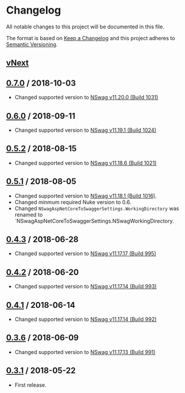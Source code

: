 # Changelog
All notable changes to this project will be documented in this file.

The format is based on [Keep a Changelog](http://keepachangelog.com/en/1.0.0/)
and this project adheres to [Semantic Versioning](http://semver.org/spec/v2.0.0.html).

## [vNext]

## [0.7.0] / 2018-10-03
- Changed supported version to [NSwag v11.20.0 (Build 1031)](https://github.com/RSuter/NSwag/releases/tag/NSwag-Build-1031)
## [0.6.0] / 2018-09-11
- Changed supported version to [NSwag v11.19.1 (Build 1024)](https://github.com/RSuter/NSwag/releases/tag/NSwag-Build-1024)
## [0.5.2] / 2018-08-15
- Changed supported version to [NSwag v11.18.6 (Build 1021)](https://github.com/RSuter/NSwag/releases/tag/NSwag-Build-1021)
## [0.5.1] / 2018-08-05
- Changed supported version to [NSwag v11.18.1 (Build 1016)](https://github.com/RSuter/NSwag/releases/tag/NSwag-Build-1016).
- Changed minmum required Nuke version to 0.6.
- Changed `NSwagAspNetCoreToSwaggerSettings.WorkingDirectory` was renamed to `NSwagAspNetCoreToSwaggerSettings.NSwagWorkingDirectory.
## [0.4.3] / 2018-06-28
- Changed supported version to [NSwag v11.17.17 (Build 995)](https://github.com/RSuter/NSwag/releases/tag/NSwag-Build-995)
## [0.4.2] / 2018-06-20
- Changed supported version to [NSwag v11.17.14 (Build 993)](https://github.com/RSuter/NSwag/releases/tag/NSwag-Build-993)
## [0.4.1] / 2018-06-14
- Changed supported version to [NSwag v11.17.14 (Build 992)](https://github.com/RSuter/NSwag/releases/tag/NSwag-Build-992)
## [0.3.6] / 2018-06-09
- Changed supported version to [NSwag v11.17.13 (Build 991)](https://github.com/RSuter/NSwag/releases/tag/NSwag-Build-991)
## [0.3.1] / 2018-05-22
- First release.

[vNext]: https://github.com/nuke-build/nswag/compare/0.7.0...HEAD
[0.7.0]: https://github.com/nuke-build/nswag/compare/0.6.0...0.7.0
[0.6.0]: https://github.com/nuke-build/nswag/compare/0.5.2...0.6.0
[0.5.2]: https://github.com/nuke-build/nswag/compare/0.5.1...0.5.2
[0.5.1]: https://github.com/nuke-build/nswag/compare/0.4.3...0.5.1
[0.4.3]: https://github.com/nuke-build/nswag/compare/0.4.2...0.4.3
[0.4.2]: https://github.com/nuke-build/nswag/compare/0.4.1...0.4.2
[0.4.1]: https://github.com/nuke-build/nswag/compare/0.3.6...0.4.1
[0.3.6]: https://github.com/nuke-build/nswag/compare/0.3.1...0.3.6
[0.3.1]: https://github.com/nuke-build/nswag/tree/0.3.1

